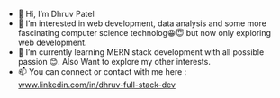 - 👋 Hi, I’m Dhruv Patel
- 👀 I’m interested in web development, data analysis and some more fascinating computer science technolog😀😇 but now only exploring web development. 
- 🌱 I’m currently learning MERN stack development with all possible passion 😊. Also Want to explore my other interests.
- 📫 You can connect or contact with me here : www.linkedin.com/in/dhruv-full-stack-dev

<!---
Dhruv71/Dhruv71 is a ✨ special ✨ repository because its `README.md` (this file) appears on your GitHub profile.
You can click the Preview link to take a look at your changes.
--->
